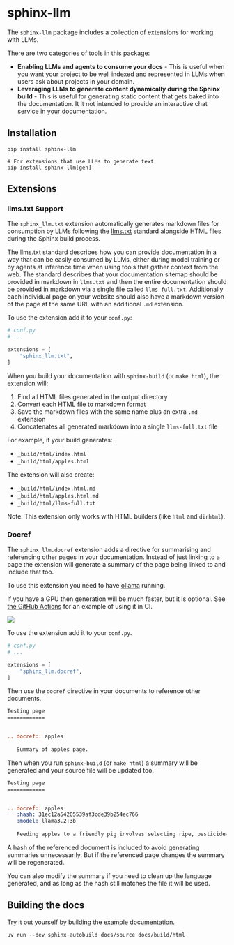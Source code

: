 # sphinx-llm

The `sphinx-llm` package includes a collection of extensions for working with LLMs.

There are two categories of tools in this package:

- **Enabling LLMs and agents to consume your docs** - This is useful when you want your project to be well indexed and represented in LLMs when users ask about projects in your domain.
- **Leveraging LLMs to generate content dynamically during the Sphinx build** - This is useful for generating static content that gets baked into the documentation. It it not intended to provide an interactive chat service in your documentation.

## Installation

```console
pip install sphinx-llm

# For extensions that use LLMs to generate text
pip install sphinx-llm[gen]
```

## Extensions

### llms.txt Support

The `sphinx_llm.txt` extension automatically generates markdown files for consumption by LLMs following the [llms.txt](https://llmstxt.org/) standard alongside HTML files during the Sphinx build process.

The [llms.txt](https://llmstxt.org/) standard describes how you can provide documentation in a way that can be easily consumed by LLMs, either during model training or by agents at inference time when using tools that gather context from the web. The standard describes that your documentation sitemap should be provided in markdown in `llms.txt` and then the entire documentation should be provided in markdown via a single file called `llms-full.txt`. Additionally each individual page on your website should also have a markdown version of the page at the same URL with an additional `.md` extension.

To use the extension add it to your `conf.py`:

```python
# conf.py
# ...

extensions = [
    "sphinx_llm.txt",
]
```

When you build your documentation with `sphinx-build` (or `make html`), the extension will:

1. Find all HTML files generated in the output directory
2. Convert each HTML file to markdown format
3. Save the markdown files with the same name plus an extra `.md` extension
4. Concatenates all generated markdown into a single `llms-full.txt` file

For example, if your build generates:
- `_build/html/index.html`
- `_build/html/apples.html`

The extension will also create:
- `_build/html/index.html.md`
- `_build/html/apples.html.md`
- `_build/html/llms-full.txt`

Note: This extension only works with HTML builders (like `html` and `dirhtml`).

### Docref

The `sphinx_llm.docref` extension adds a directive for summarising and referencing other pages in your documentation.
Instead of just linking to a page the extension will generate a summary of the page being linked to and include that too.

To use this extension you need to have [ollama](https://github.com/ollama/ollama) running.

If you have a GPU then generation will be much faster, but it is optional. See [the GitHub Actions](.github/workflows/build-docs.yml) for an example of using it in CI.

![](docs/source/_static/images/pig-feeding-summary.png)

To use the extension add it to your `conf.py`.

```python
# conf.py
# ...

extensions = [
    "sphinx_llm.docref",
]
```

Then use the `docref` directive in your documents to reference other documents.

```rst
Testing page
============


.. docref:: apples
   
   Summary of apples page.
```

Then when you run `sphinx-build` (or `make html`) a summary will be generated and your source file will be updated too.

```rst
Testing page
============


.. docref:: apples
   :hash: 31ec12a54205539af3cde39b254ec766
   :model: llama3.2:3b
   
   Feeding apples to a friendly pig involves selecting ripe, pesticide-free apples, washing them thoroughly, cutting into manageable pieces, introducing them calmly, monitoring the pig's reaction, and cleaning up afterwards.
```

A hash of the referenced document is included to avoid generating summaries unnecessarily. But if the referenced page changes the summary will be regenerated.

You can also modify the summary if you need to clean up the language generated, and as long as the hash still matches the file it will be used.

## Building the docs

Try it out yourself by building the example documentation.

```console
uv run --dev sphinx-autobuild docs/source docs/build/html
```
